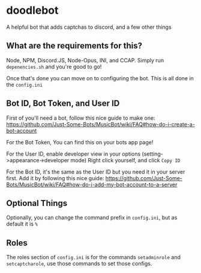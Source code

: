 # doodlebot
A helpful bot that adds captchas to discord, and a few other things

## What are the requirements for this?
Node, NPM, Discord.JS, Node-Opus, INI, and CCAP.
Simply run `depenencies.sh` and you're good to go!

Once that's done you can move on to configuring the bot. This is all done in the `config.ini`

## Bot ID, Bot Token, and User ID

First of you'll need a bot, follow this nice guide to make one: 
https://github.com/Just-Some-Bots/MusicBot/wiki/FAQ#how-do-i-create-a-bot-account

For the Bot Token, You can find this on your bots app page!

For the User ID, enable developer view in your options (setting->appearance->developer mode)
Right click yourself, and click `Copy ID`

For the Bot ID, it's the same as the User ID but you need it in your server first. Add it by following
this nice guide: https://github.com/Just-Some-Bots/MusicBot/wiki/FAQ#how-do-i-add-my-bot-account-to-a-server

## Optional Things

Optionally, you can change the command prefix in `config.ini`, but as default it is `%`

## Roles

The roles section of `config.ini` is for the commands `setadminrole` and `setcaptcharole`, use those commands to set those configs.
